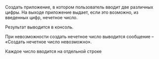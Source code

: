 Создать приложение, в котором пользователь вводит две различных цифры. На выходе приложение выдает,
если это возможно, из введенных цифр, нечетное число. 

Результат выводится в консоль.

При невозможности создать нечетное число выводится сообщение – «Создать нечетное число невозможно».

Каждое число вводится на отдельной строке
